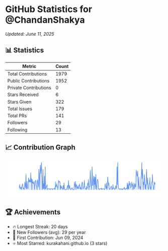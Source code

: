 # GitHub Statistics for @ChandanShakya
*Updated: June 11, 2025*

## 📊 Statistics
| Metric | Count |
|--------|--------|
| Total Contributions | 1979 |
| Public Contributions | 1952 |
| Private Contributions | 0 |
| Stars Received | 6 |
| Stars Given | 322 |
| Total Issues | 179 |
| Total PRs | 141 |
| Followers | 29 |
| Following | 13 |

## 📈 Contribution Graph

![Contribution Graph](./contribution_graph.png)

## 🏆 Achievements

- 🔥 Longest Streak: 20 days
- 👥 New Followers (avg): 29 per year
- 📅 First Contribution: Jun 09, 2024
- ⭐ Most Starred: kurakahani.github.io (3 stars)
